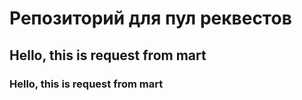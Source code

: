 # Репозиторий для пул реквестов

## Hello, this is request from mart

### Hello, this is request from mart